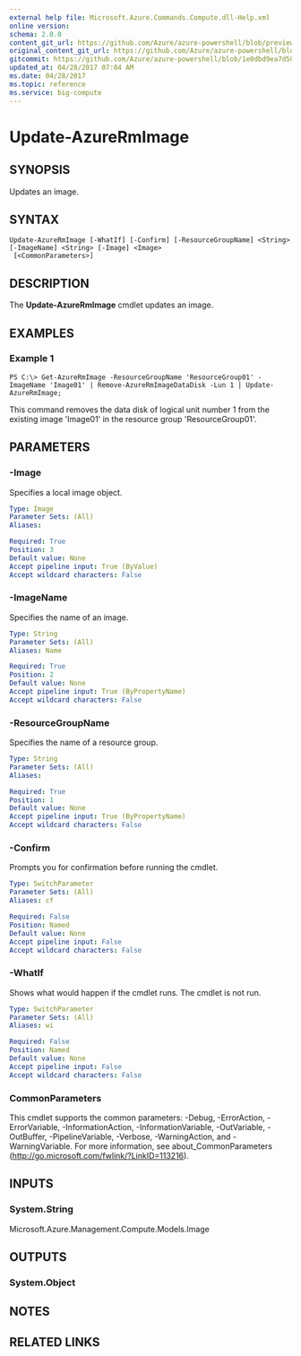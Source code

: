 ```yaml
---
external help file: Microsoft.Azure.Commands.Compute.dll-Help.xml
online version:
schema: 2.0.0
content_git_url: https://github.com/Azure/azure-powershell/blob/preview/src/ResourceManager/Compute/Commands.Compute/help/Update-AzureRmImage.md
original_content_git_url: https://github.com/Azure/azure-powershell/blob/preview/src/ResourceManager/Compute/Commands.Compute/help/Update-AzureRmImage.md
gitcommit: https://github.com/Azure/azure-powershell/blob/1e0dbd9ea7d5072fb8029e35f1a03f4023d1f52b
updated_at: 04/28/2017 07:04 AM
ms.date: 04/28/2017
ms.topic: reference
ms.service: big-compute
---
```


# Update-AzureRmImage

## SYNOPSIS
Updates an image.

## SYNTAX

```
Update-AzureRmImage [-WhatIf] [-Confirm] [-ResourceGroupName] <String> [-ImageName] <String> [-Image] <Image>
 [<CommonParameters>]
```

## DESCRIPTION
The **Update-AzureRmImage** cmdlet updates an image.

## EXAMPLES

### Example 1
```
PS C:\> Get-AzureRmImage -ResourceGroupName 'ResourceGroup01' -ImageName 'Image01' | Remove-AzureRmImageDataDisk -Lun 1 | Update-AzureRmImage;
```

This command removes the data disk of logical unit number 1 from the existing image 'Image01' in the resource group 'ResourceGroup01'.

## PARAMETERS

### -Image
Specifies a local image object.

```yaml
Type: Image
Parameter Sets: (All)
Aliases: 

Required: True
Position: 3
Default value: None
Accept pipeline input: True (ByValue)
Accept wildcard characters: False
```

### -ImageName
Specifies the name of an image.

```yaml
Type: String
Parameter Sets: (All)
Aliases: Name

Required: True
Position: 2
Default value: None
Accept pipeline input: True (ByPropertyName)
Accept wildcard characters: False
```

### -ResourceGroupName
Specifies the name of a resource group.

```yaml
Type: String
Parameter Sets: (All)
Aliases: 

Required: True
Position: 1
Default value: None
Accept pipeline input: True (ByPropertyName)
Accept wildcard characters: False
```

### -Confirm
Prompts you for confirmation before running the cmdlet.

```yaml
Type: SwitchParameter
Parameter Sets: (All)
Aliases: cf

Required: False
Position: Named
Default value: None
Accept pipeline input: False
Accept wildcard characters: False
```

### -WhatIf
Shows what would happen if the cmdlet runs.
The cmdlet is not run.

```yaml
Type: SwitchParameter
Parameter Sets: (All)
Aliases: wi

Required: False
Position: Named
Default value: None
Accept pipeline input: False
Accept wildcard characters: False
```

### CommonParameters
This cmdlet supports the common parameters: -Debug, -ErrorAction, -ErrorVariable, -InformationAction, -InformationVariable, -OutVariable, -OutBuffer, -PipelineVariable, -Verbose, -WarningAction, and -WarningVariable. For more information, see about_CommonParameters (http://go.microsoft.com/fwlink/?LinkID=113216).

## INPUTS

### System.String
Microsoft.Azure.Management.Compute.Models.Image

## OUTPUTS

### System.Object

## NOTES

## RELATED LINKS

